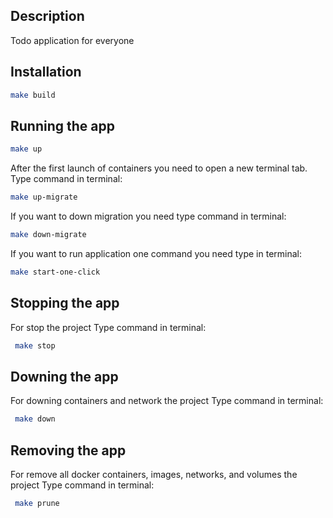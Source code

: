 ## Description

Todo application for everyone

## Installation

```bash
make build
```

## Running the app

```bash
make up
```

After the first launch of containers
you need to open a new terminal tab.
Type command in terminal:

```bash
make up-migrate
```

If you want to down migration
you need type command in terminal:

```bash
make down-migrate
```

If you want to run application one command
you need type in terminal:

```bash
make start-one-click
```

## Stopping the app

For stop the project
Type command in terminal:

```bash
 make stop
```

## Downing the app

For downing containers and network the project
Type command in terminal:

```bash
 make down
```

## Removing the app

For remove all docker containers, images, networks, and volumes the project
Type command in terminal:

```bash
 make prune
```
